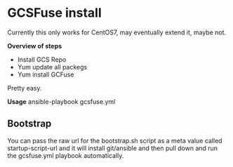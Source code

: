 # GCSFuse install #

Currently this only works for CentOS7, may eventually extend it, maybe not. 

**Overview of steps**

* Install GCS Repo
* Yum update all packegs
* Yum install GCFuse

Pretty easy. 

**Usage**
ansible-playbook gcsfuse.yml

## Bootstrap ##
You can pass the raw url for the bootstrap.sh script as a meta value called startup-script-url and it will install git/ansible and then pull down and run the gcsfuse.yml playbook automatically. 
